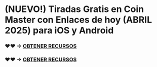 # (NUEVO!) Tiradas Gratis en Coin Master con Enlaces de hoy (ABRIL 2025) para iOS y Android

### ♥♥ → [OBTENER RECURSOS](https://agri-servicesagency.com/getmedia/ef712151-501a-440f-80f7-9348375574a2/c0inmaster.html)

### ♥♥ → [OBTENER RECURSOS](https://agri-servicesagency.com/getmedia/ef712151-501a-440f-80f7-9348375574a2/c0inmaster.html)